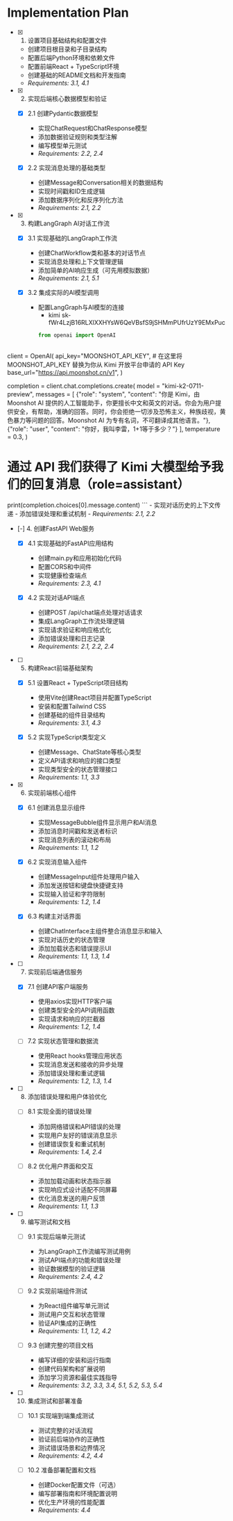 # Implementation Plan

- [x] 1. 设置项目基础结构和配置文件









  - 创建项目根目录和子目录结构
  - 配置后端Python环境和依赖文件
  - 配置前端React + TypeScript环境
  - 创建基础的README文档和开发指南
  - _Requirements: 3.1, 4.1_

- [x] 2. 实现后端核心数据模型和验证







  - [x] 2.1 创建Pydantic数据模型


    - 实现ChatRequest和ChatResponse模型
    - 添加数据验证规则和类型注解
    - 编写模型单元测试
    - _Requirements: 2.2, 2.4_

  - [x] 2.2 实现消息处理的基础类型


    - 创建Message和Conversation相关的数据结构
    - 实现时间戳和ID生成逻辑
    - 添加数据序列化和反序列化方法
    - _Requirements: 2.1, 2.2_

- [x] 3. 构建LangGraph AI对话工作流














  - [x] 3.1 实现基础的LangGraph工作流






    - 创建ChatWorkflow类和基本的对话节点
    - 实现消息处理和上下文管理逻辑
    - 添加简单的AI响应生成（可先用模拟数据）
    - _Requirements: 2.1, 5.1_

  - [x] 3.2 集成实际的AI模型调用




    - 配置LangGraph与AI模型的连接
      - kimi 
      sk-fWr4LzjB16RLXlXXHYsW6QeVBsfS9jSHMmPUfrUzY9EMxPuc
      ```python
      from openai import OpenAI
 
client = OpenAI(
    api_key="MOONSHOT_API_KEY", # 在这里将 MOONSHOT_API_KEY 替换为你从 Kimi 开放平台申请的 API Key
    base_url="https://api.moonshot.cn/v1",
)
 
completion = client.chat.completions.create(
    model = "kimi-k2-0711-preview",
    messages = [
        {"role": "system", "content": "你是 Kimi，由 Moonshot AI 提供的人工智能助手，你更擅长中文和英文的对话。你会为用户提供安全，有帮助，准确的回答。同时，你会拒绝一切涉及恐怖主义，种族歧视，黄色暴力等问题的回答。Moonshot AI 为专有名词，不可翻译成其他语言。"},
        {"role": "user", "content": "你好，我叫李雷，1+1等于多少？"}
    ],
    temperature = 0.3,
)
 
# 通过 API 我们获得了 Kimi 大模型给予我们的回复消息（role=assistant）
print(completion.choices[0].message.content)
      ```
    - 实现对话历史的上下文传递
    - 添加错误处理和重试机制
    - _Requirements: 2.1, 2.2_

- [-] 4. 创建FastAPI Web服务



  - [x] 4.1 实现基础的FastAPI应用结构


















    - 创建main.py和应用初始化代码
    - 配置CORS和中间件
    - 实现健康检查端点
    - _Requirements: 2.3, 4.1_

  - [x] 4.2 实现对话API端点












    - 创建POST /api/chat端点处理对话请求
    - 集成LangGraph工作流处理逻辑
    - 实现请求验证和响应格式化
    - 添加错误处理和日志记录
    - _Requirements: 2.1, 2.2, 2.4_

- [ ] 5. 构建React前端基础架构





  - [x] 5.1 设置React + TypeScript项目结构



    - 使用Vite创建React项目并配置TypeScript
    - 安装和配置Tailwind CSS
    - 创建基础的组件目录结构
    - _Requirements: 3.1, 4.3_


  - [x] 5.2 实现TypeScript类型定义


    - 创建Message、ChatState等核心类型
    - 定义API请求和响应的接口类型
    - 实现类型安全的状态管理接口
    - _Requirements: 1.1, 3.3_

- [x] 6. 实现前端核心组件




  - [x] 6.1 创建消息显示组件


    - 实现MessageBubble组件显示用户和AI消息
    - 添加消息时间戳和发送者标识
    - 实现消息列表的滚动和布局
    - _Requirements: 1.1, 1.2_

  - [x] 6.2 实现消息输入组件



    - 创建MessageInput组件处理用户输入
    - 添加发送按钮和键盘快捷键支持
    - 实现输入验证和字符限制
    - _Requirements: 1.2, 1.4_

  - [x] 6.3 构建主对话界面



    - 创建ChatInterface主组件整合消息显示和输入
    - 实现对话历史的状态管理
    - 添加加载状态和错误提示UI
    - _Requirements: 1.1, 1.3, 1.4_

- [ ] 7. 实现前后端通信服务




  - [x] 7.1 创建API客户端服务





    - 使用axios实现HTTP客户端
    - 创建类型安全的API调用函数
    - 实现请求和响应的拦截器
    - _Requirements: 1.2, 1.4_

  - [ ] 7.2 实现状态管理和数据流


    - 使用React hooks管理应用状态
    - 实现消息发送和接收的异步处理
    - 添加错误处理和重试逻辑
    - _Requirements: 1.2, 1.3, 1.4_

- [ ] 8. 添加错误处理和用户体验优化
  - [ ] 8.1 实现全面的错误处理
    - 添加网络错误和API错误的处理
    - 实现用户友好的错误消息显示
    - 创建错误恢复和重试机制
    - _Requirements: 1.4, 2.4_

  - [ ] 8.2 优化用户界面和交互
    - 添加加载动画和状态指示器
    - 实现响应式设计适配不同屏幕
    - 优化消息发送的用户反馈
    - _Requirements: 1.1, 1.3_

- [ ] 9. 编写测试和文档
  - [ ] 9.1 实现后端单元测试
    - 为LangGraph工作流编写测试用例
    - 测试API端点的功能和错误处理
    - 验证数据模型的验证逻辑
    - _Requirements: 2.4, 4.2_

  - [ ] 9.2 实现前端组件测试
    - 为React组件编写单元测试
    - 测试用户交互和状态管理
    - 验证API集成的正确性
    - _Requirements: 1.1, 1.2, 4.2_

  - [ ] 9.3 创建完整的项目文档
    - 编写详细的安装和运行指南
    - 创建代码架构和扩展说明
    - 添加学习资源和最佳实践指导
    - _Requirements: 3.2, 3.3, 3.4, 5.1, 5.2, 5.3, 5.4_

- [ ] 10. 集成测试和部署准备
  - [ ] 10.1 实现端到端集成测试
    - 测试完整的对话流程
    - 验证前后端协作的正确性
    - 测试错误场景和边界情况
    - _Requirements: 4.2, 4.4_

  - [ ] 10.2 准备部署配置和文档
    - 创建Docker配置文件（可选）
    - 编写部署指南和环境配置说明
    - 优化生产环境的性能配置
    - _Requirements: 4.4_